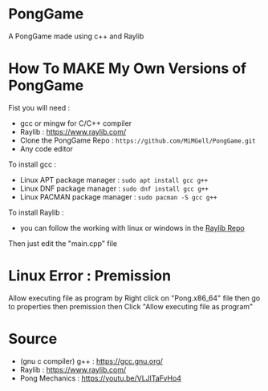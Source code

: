 # PongGame
A PongGame made using c++ and Raylib

# How To MAKE My Own Versions of PongGame
Fist you will need :
 - gcc or mingw for C/C++ compiler
 - Raylib : https://www.raylib.com/
 - Clone the PongGame Repo : ```https://github.com/MiMGell/PongGame.git```
 - Any code editor  

To install gcc :
 - Linux APT package manager : ```sudo apt install gcc g++```
 - Linux DNF package manager : ```sudo dnf install gcc g++```
 - Linux PACMAN package manager : ```sudo pacman -S gcc g++```  

To install Raylib :
 - you can follow the working with linux or windows in the [Raylib Repo](https://github.com/raysan5/raylib)  

Then just edit the "main.cpp" file

# Linux Error : Premission
Allow executing file as program by Right click on "Pong.x86_64" file
then go to properties then premission then Click "Allow executing file as program"  

# Source
 - (gnu c compiler) g++ : https://gcc.gnu.org/
 - Raylib               : https://www.raylib.com/
 - Pong Mechanics       : https://youtu.be/VLJlTaFvHo4  
